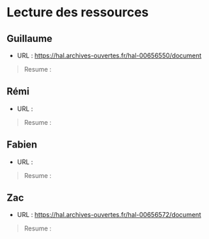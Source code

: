 # Lecture des ressources


## Guillaume
- URL : https://hal.archives-ouvertes.fr/hal-00656550/document

>Resume :

## Rémi
- URL :

>Resume :

## Fabien
- URL :

>Resume :

## Zac

- URL : https://hal.archives-ouvertes.fr/hal-00656572/document

>Resume :
